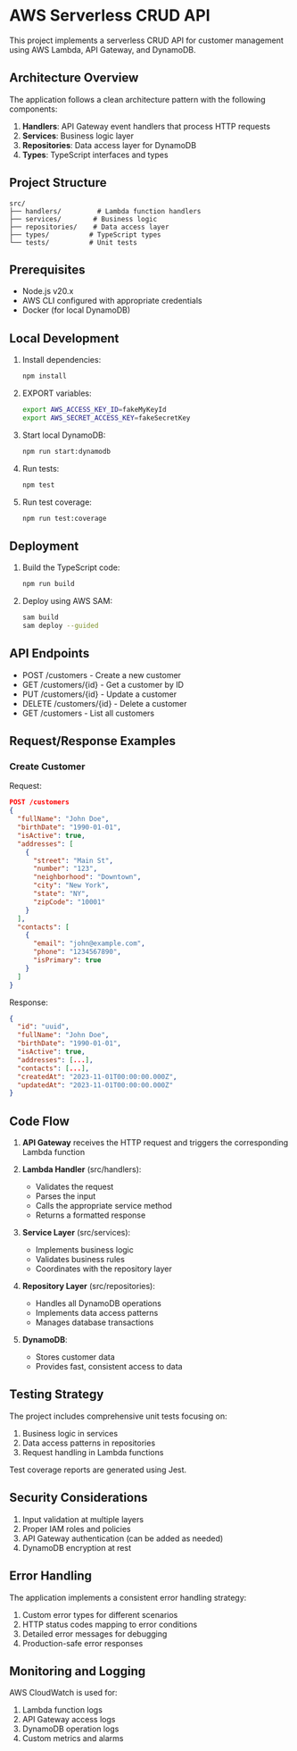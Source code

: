 # AWS Serverless CRUD API

This project implements a serverless CRUD API for customer management using AWS Lambda, API Gateway, and DynamoDB.

## Architecture Overview

The application follows a clean architecture pattern with the following components:

1. **Handlers**: API Gateway event handlers that process HTTP requests
2. **Services**: Business logic layer
3. **Repositories**: Data access layer for DynamoDB
4. **Types**: TypeScript interfaces and types

## Project Structure

```
src/
├── handlers/         # Lambda function handlers
├── services/        # Business logic
├── repositories/    # Data access layer
├── types/          # TypeScript types
└── tests/          # Unit tests
```

## Prerequisites

- Node.js v20.x
- AWS CLI configured with appropriate credentials
- Docker (for local DynamoDB)

## Local Development

1. Install dependencies:
   ```bash
   npm install
   ```
2. EXPORT variables:
   ```bash
   export AWS_ACCESS_KEY_ID=fakeMyKeyId
   export AWS_SECRET_ACCESS_KEY=fakeSecretKey
   ```
3. Start local DynamoDB:
   ```bash
   npm run start:dynamodb
   ```

4. Run tests:
   ```bash
   npm test
   ```

5. Run test coverage:
   ```bash
   npm run test:coverage
   ```

## Deployment

1. Build the TypeScript code:
   ```bash
   npm run build
   ```

2. Deploy using AWS SAM:
   ```bash
   sam build
   sam deploy --guided
   ```

## API Endpoints

- POST /customers - Create a new customer
- GET /customers/{id} - Get a customer by ID
- PUT /customers/{id} - Update a customer
- DELETE /customers/{id} - Delete a customer
- GET /customers - List all customers

## Request/Response Examples

### Create Customer

Request:
```json
POST /customers
{
  "fullName": "John Doe",
  "birthDate": "1990-01-01",
  "isActive": true,
  "addresses": [
    {
      "street": "Main St",
      "number": "123",
      "neighborhood": "Downtown",
      "city": "New York",
      "state": "NY",
      "zipCode": "10001"
    }
  ],
  "contacts": [
    {
      "email": "john@example.com",
      "phone": "1234567890",
      "isPrimary": true
    }
  ]
}
```

Response:
```json
{
  "id": "uuid",
  "fullName": "John Doe",
  "birthDate": "1990-01-01",
  "isActive": true,
  "addresses": [...],
  "contacts": [...],
  "createdAt": "2023-11-01T00:00:00.000Z",
  "updatedAt": "2023-11-01T00:00:00.000Z"
}
```

## Code Flow

1. **API Gateway** receives the HTTP request and triggers the corresponding Lambda function

2. **Lambda Handler** (src/handlers):
   - Validates the request
   - Parses the input
   - Calls the appropriate service method
   - Returns a formatted response

3. **Service Layer** (src/services):
   - Implements business logic
   - Validates business rules
   - Coordinates with the repository layer

4. **Repository Layer** (src/repositories):
   - Handles all DynamoDB operations
   - Implements data access patterns
   - Manages database transactions

5. **DynamoDB**:
   - Stores customer data
   - Provides fast, consistent access to data

## Testing Strategy

The project includes comprehensive unit tests focusing on:

1. Business logic in services
2. Data access patterns in repositories
3. Request handling in Lambda functions

Test coverage reports are generated using Jest.

## Security Considerations

1. Input validation at multiple layers
2. Proper IAM roles and policies
3. API Gateway authentication (can be added as needed)
4. DynamoDB encryption at rest

## Error Handling

The application implements a consistent error handling strategy:

1. Custom error types for different scenarios
2. HTTP status codes mapping to error conditions
3. Detailed error messages for debugging
4. Production-safe error responses

## Monitoring and Logging

AWS CloudWatch is used for:

1. Lambda function logs
2. API Gateway access logs
3. DynamoDB operation logs
4. Custom metrics and alarms